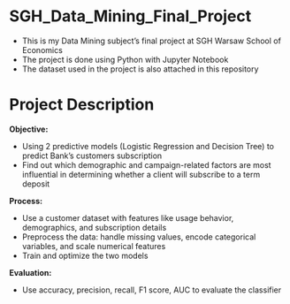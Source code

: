 # SGH_Data_Mining_Final_Project
- This is my Data Mining subject’s final project at SGH Warsaw School of Economics
- The project is done using Python with Jupyter Notebook
- The dataset used in the project is also attached in this repository

# Project Description
**Objective:**
- Using 2 predictive models (Logistic Regression and Decision Tree) to predict Bank’s customers subscription
- Find out which demographic and campaign-related factors are most influential in determining whether a client will subscribe to a term deposit

**Process:**
- Use a customer dataset with features like usage behavior, demographics, and subscription details
- Preprocess the data: handle missing values, encode categorical variables, and scale numerical features
- Train and optimize the two models

**Evaluation:**
- Use accuracy, precision, recall, F1 score, AUC to evaluate the classifier

